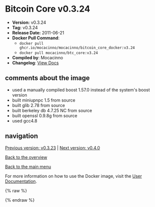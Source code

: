 # Bitcoin Core v0.3.24

- **Version:** v0.3.24
- **Tag:** v0.3.24
- **Release Date:** 2011-06-21
- **Docker Pull Command**:
  - `docker pull ghcr.io/mocacinno/mocacinno/bitcoin_core_docker:v3.24`
  - `docker pull mocacinno/btc_core:v3.24`
- **Compiled by**: Mocacinno
- **Changelog**: [View Docs](https://github.com/bitcoin/bitcoin/tree/v0.3.24/doc)

## comments about the image

- used a manually compiled boost 1.57.0 instead of the system's boost version
- built miniupnpc 1.5 from source
- built glib 2.78 from source
- built berkeley db 4.7.25 NC from source
- built openssl 0.9.8g from source
- used gcc4.8

## navigation

[Previous version: v0.3.23](./v3.23.md) | [Next version: v0.4.0](./v4.0.md)

[Back to the overview](./Readme.md)

[Back to the main menu](../Readme.md)

For more information on how to use the Docker image, visit the [User Documentation](../userdocs/Readme.md).

<!-- Google tag (gtag.js) -->
{% raw %}
<script async src="https://www.googletagmanager.com/gtag/js?id=G-BPC6NC6FF9"></script>
<script>
  window.dataLayer = window.dataLayer || [];
  function gtag(){dataLayer.push(arguments);}
  gtag('js', new Date());
  gtag('config', 'G-BPC6NC6FF9');
</script>
{% endraw %}

